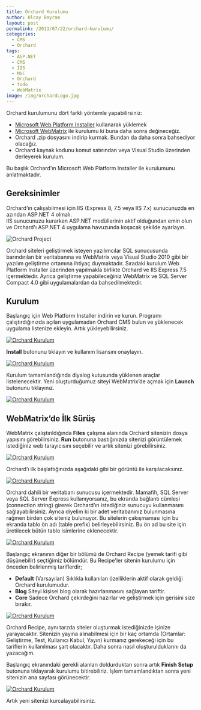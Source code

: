 ```yaml
---
title: Orchard Kurulumu
author: Olcay Bayram
layout: post
permalink: /2013/07/22/orchard-kurulumu/
categories:
  - CMS
  - Orchard
tags:
  - ASP.NET
  - CMS
  - IIS
  - MVC
  - Orchard
  - todo
  - WebMatrix
image: /img/orchardLogo.jpg
---
```

Orchard kurulumunu dört farklı yöntemle yapabilirsiniz:

* <a href="http://www.microsoft.com/web/downloads/platform.aspx" target="_blank">Microsoft Web Platform Installer</a> kullanarak yüklemek  
* <a href="http://www.microsoft.com/web/" target="_blank">Microsoft WebMatrix</a> ile kurulumu ki buna daha sonra değineceğiz.  
* Orchard .zip dosyasını indirip kurmak. Bundan da daha sonra bahsediyor olacağız.  
* Orchard kaynak kodunu komut satırından veya Visual Studio üzerinden derleyerek kurulum.

Bu başlık Orchard'ın Microsoft Web Platform Installer ile kurulumunu anlatmaktadır.

## Gereksinimler

Orchard'ın çalışabilmesi için IIS (Express 8, 7.5 veya IIS 7.x) sunucunuzda en azından ASP.NET 4 olmalı.  
IIS sunucunuzu kurarken ASP.NET modüllerinin aktif olduğundan emin olun ve Orchard'ı ASP.NET 4 uygulama havuzunda koşacak şekilde ayarlayın.

<!--more-->

![Orchard Project](/img/orchardLogo.jpg)

Orchard siteleri geliştirmek isteyen yazılımcılar SQL sunucusunda barındırılan bir veritabanına ve WebMatrix veya Visual Studio 2010 gibi bir yazılım geliştirme ortamına ihtiyaç duymaktadır. Sıradaki kurulum Web Platform Installer üzerinden yapılmakla birlikte Orchard ve IIS Express 7.5 içermektedir. Ayrıca geliştirme yapabileceğiniz WebMatrix ve SQL Server Compact 4.0 gibi uygulamalardan da bahsedilmektedir.

## Kurulum

Başlangıç için Web Platform Installer indirin ve kurun. Programı çalıştırdığınızda açılan uygulamadan Orchard CMS bulun ve yüklenecek uygulama listenize ekleyin. Artık yükleyebilirsiniz.

[![Orchard Kurulum](/wp-content/uploads/2013/07/image.jpg)][1]

**Install** butonunu tıklayın ve kullanım lisansını onaylayın.

[![Orchard Kurulum](/wp-content/uploads/2013/07/image2.jpg)][2]

Kurulum tamamlandığında diyalog kutusunda yüklenen araçlar listelenecektir. Yeni oluşturduğumuz siteyi WebMatrix&#8217;de açmak için **Launch** butonunu tıklayınız.

[![Orchard Kurulum](/wp-content/uploads/2013/07/image3.jpg)][3]

## WebMatrix&#8217;de İlk Sürüş

WebMatrix çalıştırıldığında **Files** çalışma alanında Orchard sitenizin dosya yapısını görebilirsiniz. **Run** butonuna bastığınızda sitenizi görüntülemek istediğiniz web tarayıcısını seçebilir ve artık sitenizi görebilirsiniz.

[![Orchard Kurulum](/wp-content/uploads/2013/07/image4.jpg)][4]

Orchard&#8217;ı ilk başlattığınızda aşağıdaki gibi bir görüntü ile karşılacaksınız.

[![Orchard Kurulum](/wp-content/uploads/2013/07/image5.jpg)][5]

Orchard dahili bir veritabanı sunucusu içermektedir. Mamafih, SQL Server veya SQL Server Express kullanıyorsanız, bu ekranda bağlantı cümlesi (connection string) girerek Orchard&#8217;ın istediğiniz sunucuyu kullanmasını sağlayabilirsiniz. Ayrıca diyelim ki bir adet veritabanınız bulunmasına rağmen birden çok siteniz bulunuyor. Bu sitelerin çakışmaması için bu ekranda tablo ön adı (table prefix) belirleyebilirsiniz. Bu ön ad bu site için üretilecek bütün tablo isimlerine eklenecektir.

[![Orchard Kurulum](/wp-content/uploads/2013/07/image6.jpg)][6]

Başlangıç ekranının diğer bir bölümü de Orchard Recipe (yemek tarifi gibi düşünebilir) seçtiğimiz bölümdür. Bu Recipe'ler sitenin kurulumu için önceden belirlenmiş tariflerdir;

* **Default** (Varsayılan) Sıklıkla kullanılan özelliklerin aktif olarak geldiği Orchard kurulumudur.  
* **Blog** Siteyi kişisel blog olarak hazırlanmasını sağlayan tariftir.  
* **Core** Sadece Orchard çekirdeğini hazırlar ve geliştirmek için gerisini size bırakır.

[![Orchard Kurulum](/wp-content/uploads/2013/07/image7.jpg)][7]

Orchard Recipe, aynı tarzda siteler oluşturmak istediğinizde işinize yarayacaktır. Sitenizin yayına alınabilmesi için bir kaç ortamda (Ortamlar: Geliştirme, Test, Kullanıcı Kabul, Yayın) kurmanız gerekeceği için bu tariflerin kullanılması şart olacaktır. Daha sonra nasıl oluşturulduklarını da yazacağım.

Başlangıç ekranındaki gerekli alanları doldurduktan sonra artık **Finish Setup** butonuna tıklayarak kurulumu bitirebiliriz. İşlem tamamlandıktan sonra yeni sitenizin ana sayfası görünecektir.

[![Orchard Kurulum](/wp-content/uploads/2013/07/image1.jpg)][8]

Artık yeni sitenizi kurcalayabilirsiniz.

 [1]: http://otomatikmuhendis.com/wp-content/uploads/2013/07/image.jpg
 [2]: http://otomatikmuhendis.com/wp-content/uploads/2013/07/image2.jpg
 [3]: http://otomatikmuhendis.com/wp-content/uploads/2013/07/image3.jpg
 [4]: http://otomatikmuhendis.com/wp-content/uploads/2013/07/image4.jpg
 [5]: http://otomatikmuhendis.com/wp-content/uploads/2013/07/image5.jpg
 [6]: http://otomatikmuhendis.com/wp-content/uploads/2013/07/image6.jpg
 [7]: http://otomatikmuhendis.com/wp-content/uploads/2013/07/image7.jpg
 [8]: http://otomatikmuhendis.com/wp-content/uploads/2013/07/image1.jpg
